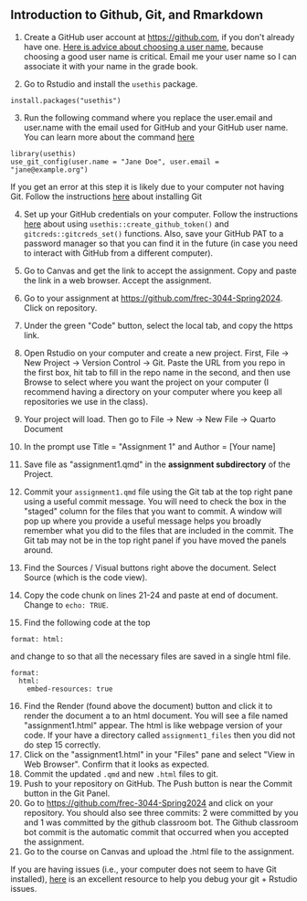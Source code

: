 ## Introduction to Github, Git, and Rmarkdown

1.  Create a GitHub user account at <https://github.com>, if you don't already have one. [Here is advice about choosing a user name](https://happygitwithr.com/github-acct.html#username-advice), because choosing a good user name is critical. Email me your user name so I can associate it with your name in the grade book.

2.  Go to Rstudio and install the `usethis` package.

```         
install.packages("usethis")
```

3.  Run the following command where you replace the user.email and user.name with the email used for GitHub and your GitHub user name. You can learn more about the command [here](https://happygitwithr.com/hello-git.html#hello-git)

```         
library(usethis)
use_git_config(user.name = "Jane Doe", user.email = "jane@example.org")
```

If you get an error at this step it is likely due to your computer not having Git. Follow the instructions [here](https://happygitwithr.com/install-git.html) about installing Git

4.  Set up your GitHub credentials on your computer. Follow the instructions [here](https://happygitwithr.com/https-pat.html#tldr) about using `usethis::create_github_token()` and `gitcreds::gitcreds_set()` functions. Also, save your GitHub PAT to a password manager so that you can find it in the future (in case you need to interact with GitHub from a different computer).

5.  Go to Canvas and get the link to accept the assignment. Copy and paste the link in a web browser. Accept the assignment.

6.  Go to your assignment at <https://github.com/frec-3044-Spring2024>. Click on repository.

7.  Under the green "Code" button, select the local tab, and copy the https link.

8.  Open Rstudio on your computer and create a new project. First, File -\> New Project -\> Version Control -\> Git. Paste the URL from you repo in the first box, hit tab to fill in the repo name in the second, and then use Browse to select where you want the project on your computer (I recommend having a directory on your computer where you keep all repositories we use in the class).

9.  Your project will load. Then go to File -\> New -\> New File -\> Quarto Document

10. In the prompt use Title = "Assignment 1" and Author = [Your name]

11. Save file as "assignment1.qmd" in the **assignment subdirectory** of the Project.

12. Commit your `assignment1.qmd` file using the Git tab at the top right pane using a useful commit message. You will need to check the box in the "staged" column for the files that you want to commit. A window will pop up where you provide a useful message helps you broadly remember what you did to the files that are included in the commit. The Git tab may not be in the top right panel if you have moved the panels around.

13. Find the Sources / Visual buttons right above the document. Select Source (which is the code view).

14. Copy the code chunk on lines 21-24 and paste at end of document. Change to `echo: TRUE`.

15. Find the following code at the top

```         
format: html:
```

and change to so that all the necessary files are saved in a single html file.

```         
format:   
  html:
    embed-resources: true
```

16. Find the Render (found above the document) button and click it to render the document a to an html document. You will see a file named "assignment1.html" appear. The html is like webpage version of your code. If your have a directory called `assignment1_files` then you did not do step 15 correctly.
17. Click on the "assignment1.html" in your "Files" pane and select "View in Web Browser". Confirm that it looks as expected.
18. Commit the updated `.qmd` and new `.html` files to git.
19. Push to your repository on GitHub. The Push button is near the Commit button in the Git Panel.
20. Go to <https://github.com/frec-3044-Spring2024> and click on your repository. You should also see three commits: 2 were committed by you and 1 was committed by the github classroom bot. The Github classroom bot commit is the automatic commit that occurred when you accepted the assignment.
21. Go to the course on Canvas and upload the .html file to the assignment.

If you are having issues (i.e., your computer does not seem to have Git installed), [here](https://happygitwithr.com/index.html) is an excellent resource to help you debug your git + Rstudio issues.
